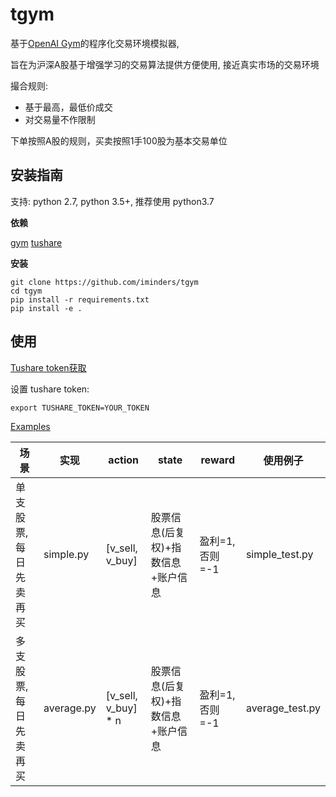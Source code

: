 # tgym

基于[OpenAI Gym](https://gym.openai.com/)的程序化交易环境模拟器,

旨在为沪深A股基于增强学习的交易算法提供方便使用, 接近真实市场的交易环境

撮合规则:

- 基于最高，最低价成交
- 对交易量不作限制

下单按照A股的规则，买卖按照1手100股为基本交易单位

## 安装指南

支持: python 2.7, python 3.5+, 推荐使用 python3.7

**依赖**

[gym](https://github.com/openai/gym) [tushare](https://github.com/waditu/tushare)

**安装**

```
git clone https://github.com/iminders/tgym
cd tgym
pip install -r requirements.txt
pip install -e .
```

## 使用

[Tushare token获取](https://tushare.pro/register?reg=124861)

设置 tushare token:

```
export TUSHARE_TOKEN=YOUR_TOKEN
```

[Examples](tgym/envs)

场景           | 实现         | action              | state               | reward     | 使用例子
------------ | ---------- | ------------------- | ------------------- | ---------- | ---------------
单支股票, 每日先卖再买 | simple.py  | [v_sell, v_buy]     | 股票信息(后复权)+指数信息+账户信息 | 盈利=1,否则=-1 | simple_test.py
多支股票, 每日先卖再买 | average.py | [v_sell, v_buy] * n | 股票信息(后复权)+指数信息+账户信息 | 盈利=1,否则=-1 | average_test.py
